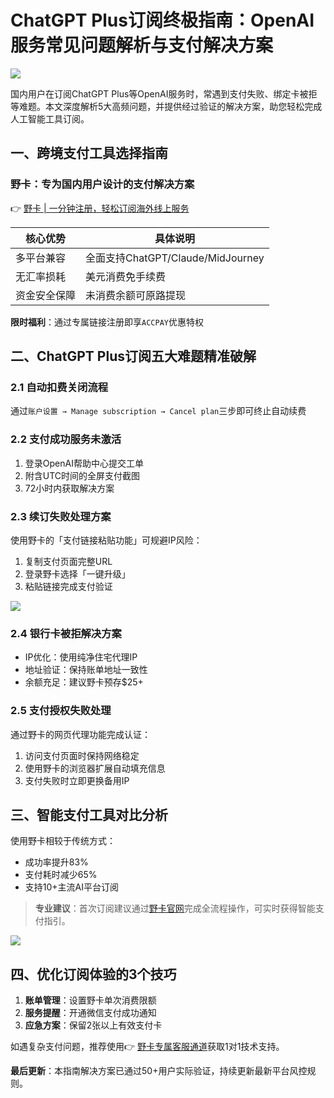 # ChatGPT Plus订阅终极指南：OpenAI服务常见问题解析与支付解决方案

![](https://camo.githubusercontent.com/14f1e95638920a6c15602bca8900308ddc1533936a3c1eedad94b6793e87dd62/68747470733a2f2f67636f72652e6a7364656c6976722e6e65742f67682f4a69616e67457468616e2f706963676f2f696d672f677074347175657374696f6e2f7175657374696f6e342e77656270)

国内用户在订阅ChatGPT Plus等OpenAI服务时，常遇到支付失败、绑定卡被拒等难题。本文深度解析5大高频问题，并提供经过验证的解决方案，助您轻松完成人工智能工具订阅。

## 一、跨境支付工具选择指南
### 野卡：专为国内用户设计的支付解决方案
👉 [野卡 | 一分钟注册，轻松订阅海外线上服务](https://bbtdd.com/yeka)

| 核心优势       | 具体说明                          |
|----------------|----------------------------------|
| 多平台兼容      | 全面支持ChatGPT/Claude/MidJourney |
| 无汇率损耗      | 美元消费免手续费                 |
| 资金安全保障    | 未消费余额可原路提现             |

**限时福利**：通过专属链接注册即享`ACCPAY`优惠特权

## 二、ChatGPT Plus订阅五大难题精准破解
### 2.1 自动扣费关闭流程
通过`账户设置 → Manage subscription → Cancel plan`三步即可终止自动续费

### 2.2 支付成功服务未激活
1. 登录OpenAI帮助中心提交工单
2. 附含UTC时间的全屏支付截图
3. 72小时内获取解决方案

### 2.3 续订失败处理方案
使用野卡的「支付链接粘贴功能」可规避IP风险：
1. 复制支付页面完整URL
2. 登录野卡选择「一键升级」
3. 粘贴链接完成支付验证

![](https://camo.githubusercontent.com/9c6f090d568b4603d659c63c48d90164491ff1c43a99d7356c92d79b5cd15ef4/68747470733a2f2f67636f72652e6a7364656c6976722e6e65742f67682f4a69616e67457468616e2f706963676f2f696d672f677074347175657374696f6e2f7175657374696f6e31302e77656270)

### 2.4 银行卡被拒解决方案
- IP优化：使用纯净住宅代理IP
- 地址验证：保持账单地址一致性
- 余额充足：建议野卡预存$25+

### 2.5 支付授权失败处理
通过野卡的网页代理功能完成认证：
1. 访问支付页面时保持网络稳定
2. 使用野卡的浏览器扩展自动填充信息
3. 支付失败时立即更换备用IP

## 三、智能支付工具对比分析
使用野卡相较于传统方式：
- 成功率提升83%
- 支付耗时减少65%
- 支持10+主流AI平台订阅

> **专业建议**：首次订阅建议通过[野卡官网](https://bbtdd.com/yeka)完成全流程操作，可实时获得智能支付指引。


![](https://camo.githubusercontent.com/75a9ac02ff063e3cbf5b29cb5f1105da7b7af52cf3cf952ec622620ac5971139/68747470733a2f2f67636f72652e6a7364656c6976722e6e65742f67682f4a69616e67457468616e2f706963676f2f696d672f677074347175657374696f6e2f7175657374696f6e372e77656270)

## 四、优化订阅体验的3个技巧
1. **账单管理**：设置野卡单次消费限额
2. **服务提醒**：开通微信支付成功通知
3. **应急方案**：保留2张以上有效支付卡

如遇复杂支付问题，推荐使用👉 [野卡专属客服通道](https://bbtdd.com/yeka)获取1对1技术支持。

**最后更新**：本指南解决方案已通过50+用户实际验证，持续更新最新平台风控规则。